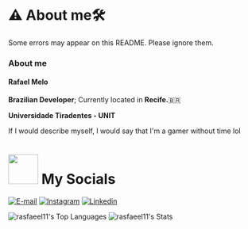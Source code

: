 <h1>⚠️ About me🛠️</h1>
<p>Some errors may appear on this README. Please ignore them.</p>

<h3>About me</h3>
<h4><strong>Rafael Melo</strong></h4>
<p><strong>Brazilian Developer</strong>; Currently located in <strong>Recife.</strong>🇧🇷</p>
<p><strong>Universidade Tiradentes - UNIT</strong></p>
<p>If I would describe myself, I would say that I'm a gamer without time lol</p>

# <img src="https://raw.githubusercontent.com/alexnaiman/alexnaiman/master/resources/pug_dance.gif" width="60px" /> My Socials
[![E-mail](https://img.shields.io/badge/Gmail-D14836?style=for-the-badge&logo=gmail&logoColor=white)](mailto:rafaelmelo01111998@gmail.com)
[![Instagram](https://img.shields.io/badge/Instagram-E4405F?style=for-the-badge&logo=instagram&logoColor=white)](https://www.instagram.com/rafa.melo0111/)
[![Linkedin](https://img.shields.io/badge/LinkedIn-0077B5?style=for-the-badge&logo=linkedin&logoColor=white)](https://www.linkedin.com/in/rafael-melo-11753b218//)

![rasfaeel11's Top Languages](https://github-readme-stats.vercel.app/api/top-langs/?username=rasfaeel11&theme=vue-dark&show_icons=true&hide_border=true&layout=compact)
![rasfaeel11's Stats](https://github-readme-stats.vercel.app/api?username=rasfaeel11&theme=vue-dark&show_icons=true&hide_border=true&count_private=true)
